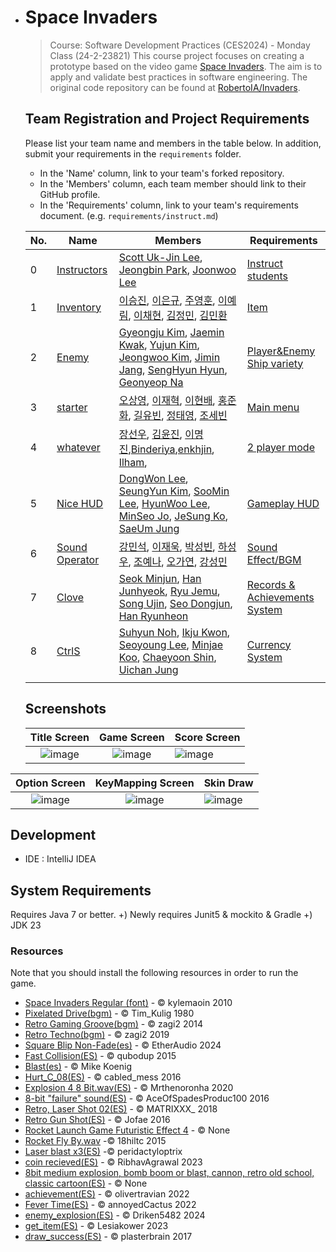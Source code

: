 
- # Space Invaders

  > Course: Software Development Practices (CES2024) - Monday Class (24-2-23821)
  > This course project focuses on creating a prototype based on the video game [Space Invaders](https://en.wikipedia.org/wiki/Space_Invaders). The aim is to apply and validate best practices in software engineering. The original code repository can be found at [RobertoIA/Invaders](https://github.com/RobertoIA/Invaders).

  ## Team Registration and Project Requirements

  Please list your team name and members in the table below. In addition, submit your requirements in the `requirements` folder.

  - In the 'Name' column, link to your team's forked repository.
  - In the 'Members' column, each team member should link to their GitHub profile.
  - In the 'Requirements' column, link to your team's requirements document. (e.g. `requirements/instruct.md`)

  | No.  | Name                                                         | Members                                                      | Requirements                                                 |
  | ---- | ------------------------------------------------------------ | ------------------------------------------------------------ | ------------------------------------------------------------ |
  | 0    | [Instructors](https://github.com/dev-jjjjjeong-bin/Invaders-SDP) | [Scott Uk-Jin Lee](https://github.com/scottukjinlee/scottukjinlee), [Jeongbin Park](https://github.com/dev-jjjjjeong-bin/dev-jjjjjeong-bin), [Joonwoo Lee](https://github.com/PurpleBananass/PurpleBananass) | [Instruct students](requirements/instruct.md)                |
  | 1    | [Inventory](https://github.com/eungyu04/Invaders-SDP)        | [이승진](https://github.com/ise-e), [이은규](https://github.com/eungyu04), [주영훈](https://github.com/JuYeongHun), [이예림](https://github.com/LEE-YELIM), [이채현](https://github.com/dlcogus0919), [김정민](https://github.com/KIM-JEONGMIN0639), [김민환](https://github.com/kmh041015) | [Item](requirements/Inventory.md)                            |
  | 2    | [Enemy](https://github.com/Dream-no24/Invaders-SDP)          | [Gyeongju Kim](https://github.com/Dream-no24), [Jaemin Kwak](https://github.com/depave), [Yujun Kim](https://github.com/this-yujunkim), [Jeongwoo Kim](https://github.com/gmvolt), [Jimin Jang](https://github.com/Jangjimin9766), [SengHyun Hyun](https://github.com/HSHyun), [Geonyeop Na](https://github.com/NaJhinY) | [Player&Enemy Ship variety](requirements/Enemy.md)           |
  | 3    | [starter](https://github.com/hello-osy/Invaders-SDP_TEAMstarter) | [오상영](https://github.com/hello-osy), [이재혁](https://github.com/ahgka), [이현배](https://github.com/hyeonbae438), [홍준화](https://github.com/Junehwa9798), [길유빈](https://github.com/studio-yb), [정태영](https://github.com/taeyoung24), [조세빈](https://github.com/Wimogg) | [Main menu](https://github.com/dev-jjjjjeong-bin/Invaders-SDP/blob/master/requirements/starter.md) |
  | 4    | [whatever](https://github.com/duris20010511/Invaders-SDP)    | [장선우](https://github.com/duris20010511), [김윤진](https://github.com/yj677), [이명진](https://github.com/Yor1ik),[Binderiya](Https://github.com/binderyamb1214),[enkhjin](https://github.com/Enkhjin25), [Ilham](https://github.com/Failzuma), | [2 player mode](https://github.com/duris20010511/Invaders-SDP/blob/master/requirements/whatever.md) |
  | 5    | [Nice HUD](https://github.com/DongWonLee2/Nice-HUD)          | [DongWon Lee](https://github.com/DongWonLee2), [SeungYun Kim](https://github.com/yunsful), [SooMin Lee](https://github.com/dltnals1210), [HyunWoo Lee](https://github.com/LeeHyunWoo02), [MinSeo Jo](https://github.com/min5421), [JeSung Ko](https://github.com/kojesung), [SaeUm Jung](https://github.com/aeioiie) | [Gameplay HUD](requirements/Nice_HUD.md)                     |
  | 6    | [Sound Operator](https://github.com/Kang-Minseokk/Invaders-SDP.git) | [강민석](https://github.com/Kang-Minseokk), [이재욱](https://github.com/limulu-k), [박성빈](https://github.com/SeongbinPark82), [하성우](https://github.com/sw02020), [조예나](https://github.com/YenaCho), [오가연](https://github.com/HY-OGY), [강성민](https://github.com/seongmin0244) | [Sound Effect/BGM](requirements/Sound_Operator.md)           |
  | 7   | [Clove](https://github.com/SEOKMINJUN/Invaders-SDP.git)             | [Seok Minjun](https://github.com/SEOKMINJUN), [Han Junhyeok](https://github.com/Junhyeok1000), [Ryu Jemu](https://github.com/RyuJeMu), [Song Ujin](https://github.com/woojinss), [Seo Dongjun](https://github.com/DongjunSuh923), [Han Ryunheon](https://github.com/HanRH99) | [Records & Achievements System](requirements/clove.md) |
  | 8    | [CtrlS](https://github.com/HY-CtrlS/Invaders-SDP)            | [Suhyun Noh](https://github.com/suhynnoh), [Ikju Kwon](https://github.com/Amarok121), [Seoyoung Lee](https://github.com/ahgka), [Minjae Koo](https://github.com/Koominjae), [Chaeyoon Shin](https://github.com/SCY42), [Uichan Jung](https://github.com/wjddml) | [Currency System](requirements/CtrlS.md)                     |
  |      |                                                              |                                                              |                                                              |

  ## Screenshots

  |                         Title Screen                         |                         Game Screen                          | Score Screen                                                 |
  | :----------------------------------------------------------: | :----------------------------------------------------------: | :----------------------------------------------------------- |
  | ![image](https://github.com/user-attachments/assets/682d8752-a5ae-40d2-90ef-fe3e30679171)| ![image](https://github.com/user-attachments/assets/3b9cb34f-7c54-454b-862b-4838dae2e170) | ![image](https://github.com/user-attachments/assets/64b63133-4834-4998-8216-19c2f60d4efb)|
|                         Option Screen                         |                         KeyMapping Screen                          | Skin Draw                                                 |
  | :----------------------------------------------------------: | :----------------------------------------------------------: | :----------------------------------------------------------- |
  | ![image](https://github.com/user-attachments/assets/0f10f2a9-67d7-43c0-bddf-c76f2b705489)| ![image](https://github.com/user-attachments/assets/5369e596-9f67-4de7-8de2-04783760224d) | ![image](https://github.com/user-attachments/assets/eba60080-d78b-414b-ab34-aabae00fcfe2)|



  ## Development

  - IDE : IntelliJ IDEA

  ## System Requirements
  Requires Java 7 or better.
  +) Newly requires Junit5 & mockito & Gradle
  +) JDK 23

  ### Resources

  Note that you should install the following resources in order to run the game.


  - [Space Invaders Regular (font)](http://www.fonts2u.com/space-invaders-regular.font) - &copy; kylemaoin 2010
  - [Pixelated Drive(bgm)](https://pixabay.com/ko/music/pixelated-drive-228439/) - &copy; Tim_Kulig 1980
  - [Retro Gaming Groove(bgm)](https://freesound.org/people/zagi2/sounds/231579/) - &copy; zagi2 2014
  - [Retro Techno(bgm)](https://freesound.org/people/zagi2/sounds/465902/) - &copy; zagi2 2019
  - [Square Blip Non-Fade(es)](https://freesound.org/people/EtherAudio/sounds/752736/) - &copy; EtherAudio 2024
  - [Fast Collision(ES)](https://freesound.org/people/qubodup/sounds/332056/) - &copy; qubodup 2015
  - [Blast(es)](https://www.mewpot.com/sound-effects/1320) - &copy; Mike Koenig
  - [Hurt_C_08(ES)](https://freesound.org/people/cabled_mess/sounds/350925/) - &copy; cabled_mess 2016
  - [Explosion 4 8 Bit.wav(ES)](https://freesound.org/people/Mrthenoronha/sounds/506823/) - &copy; Mrthenoronha 2020
  - [8-bit "failure" sound(ES)](https://freesound.org/people/AceOfSpadesProduc100/sounds/333785/) - &copy; AceOfSpadesProduc100 2016
  - [Retro, Laser Shot 02(ES)](https://freesound.org/people/MATRIXXX_/sounds/414886/) - &copy; MATRIXXX_ 2018
  - [Retro Gun Shot(ES)](https://freesound.org/people/Jofae/sounds/363698/) - &copy; Jofae 2016
  - [Rocket Launch Game Futuristic Effect 4](https://www.storyblocks.com/audio/stock/rocket-launch-game-futuristic-effect-4-bwrzyfuxfw8k8p11ip2.html) - &copy; None
  - [Rocket Fly By.wav](https://freesound.org/s/276885/) -&copy; 18hiltc 2015
  - [Laser blast x3(ES)](https://freesound.org/people/peridactyloptrix/sounds/214990/) -&copy; peridactyloptrix 
  - [coin recieved(ES)](https://pixabay.com/ko/sound-effects/coin-recieved-230517/) - &copy; RibhavAgrawal 2023
  - [8bit medium explosion, bomb boom or blast, cannon, retro old school, classic cartoon(ES)](https://www.zapsplat.com/music/8bit-medium-explosion-bomb-boom-or-blast-cannon-retro-old-school-classic-cartoon/) - &copy; None
  - [achievement(ES)](https://freesound.org/people/olivertravian/sounds/635075/) - &copy; olivertravian 2022
  - [Fever Time(ES)](https://pixabay.com/sound-effects/8bit-music-for-game-68698/) - &copy; annoyedCactus 2022
  - [enemy_explosion(ES)](https://pixabay.com/ko/sound-effects/retro-explode-2-236688/) - &copy; Driken5482 2024
  - [get_item(ES)](https://pixabay.com/ko/sound-effects/coin-collect-retro-8-bit-sound-effect-145251/) - &copy; Lesiakower 2023
  - [draw_success(ES)](https://freesound.org/people/plasterbrain/sounds/397355/) - &copy; plasterbrain 2017
